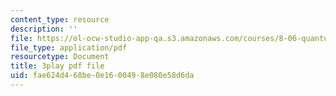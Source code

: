 ```yaml
---
content_type: resource
description: ''
file: https://ol-ocw-studio-app-qa.s3.amazonaws.com/courses/8-06-quantum-physics-iii-spring-2018/fae624d468be0e1600498e080e58d6da_bD0CFnI9eug.pdf
file_type: application/pdf
resourcetype: Document
title: 3play pdf file
uid: fae624d4-68be-0e16-0049-8e080e58d6da
---
```

